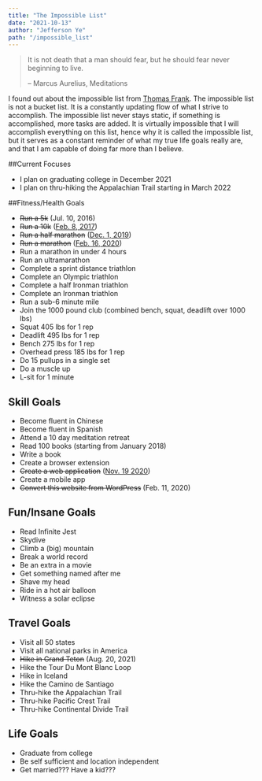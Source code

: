 ```yaml
---
title: "The Impossible List"
date: "2021-10-13"
author: "Jefferson Ye"
path: "/impossible_list"
---
```


> It is not death that a man should fear, but he should fear never beginning to live.
>
> – Marcus Aurelius, Meditations

I found out about the impossible list from [Thomas Frank](https://collegeinfogeek.com/about/meet-the-author/my-impossible-list/). The impossible list is not a bucket list. It is a constantly updating flow of what I strive to accomplish. The impossible list never stays static, if something is accomplished, more tasks are added. It is virtually impossible that I will accomplish everything on this list, hence why it is called the impossible list, but it serves as a constant reminder of what my true life goals really are, and that I am capable of doing far more than I believe.

##Current Focuses

- I plan on graduating college in December 2021
- I plan on thru-hiking the Appalachian Trail starting in March 2022

##Fitness/Health Goals

- ~~Run a 5k~~ (Jul. 10, 2016)
- ~~Run a 10k~~ ([Feb. 8, 2017](https://www.fitbit.com/activities/exercise/5994229858))
- ~~Run a half marathon~~ ([Dec. 1, 2019](https://www.strava.com/activities/2905365652))
- ~~Run a marathon~~ ([Feb. 16, 2020](https://www.strava.com/activities/3106065746/overview))
- Run a marathon in under 4 hours
- Run an ultramarathon
- Complete a sprint distance triathlon
- Complete an Olympic triathlon
- Complete a half Ironman triathlon
- Complete an Ironman triathlon
- Run a sub-6 minute mile
- Join the 1000 pound club (combined bench, squat, deadlift over 1000 lbs)
- Squat 405 lbs for 1 rep
- Deadlift 495 lbs for 1 rep
- Bench 275 lbs for 1 rep
- Overhead press 185 lbs for 1 rep
- Do 15 pullups in a single set
- Do a muscle up
- L-sit for 1 minute

## Skill Goals

- Become fluent in Chinese
- Become fluent in Spanish
- Attend a 10 day meditation retreat
- Read 100 books (starting from January 2018)
- Write a book
- Create a browser extension
- ~~Create a web application~~ ([Nov. 19 2020](https://texasvotes.me))
- Create a mobile app
- ~~Convert this website from WordPress~~ (Feb. 11, 2020)

## Fun/Insane Goals

- Read Infinite Jest
- Skydive
- Climb a (big) mountain
- Break a world record
- Be an extra in a movie
- Get something named after me
- Shave my head
- Ride in a hot air balloon
- Witness a solar eclipse

## Travel Goals

- Visit all 50 states
- Visit all national parks in America
- ~~Hike in Grand Teton~~ (Aug. 20, 2021)
- Hike the Tour Du Mont Blanc Loop
- Hike in Iceland
- Hike the Camino de Santiago
- Thru-hike the Appalachian Trail
- Thru-hike Pacific Crest Trail
- Thru-hike Continental Divide Trail

## Life Goals

- Graduate from college
- Be self sufficient and location independent
- Get married??? Have a kid???
